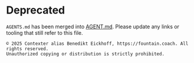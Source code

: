 # Deprecated

`AGENTS.md` has been merged into [AGENT.md](AGENT.md).
Please update any links or tooling that still refer to this file.
```
© 2025 Contexter alias Benedikt Eickhoff, https://fountain.coach. All rights reserved.
Unauthorized copying or distribution is strictly prohibited.
```
